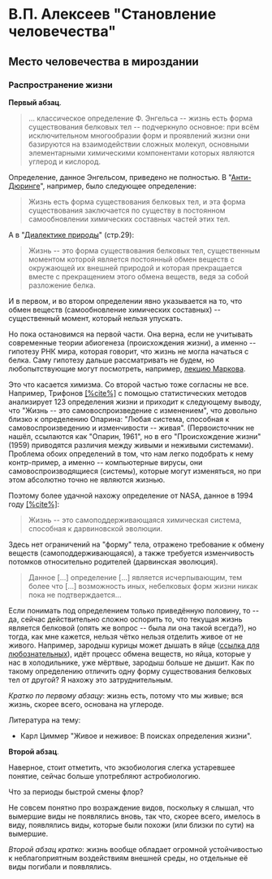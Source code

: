 # В.П. Алексеев "Становление человечества"

## Место человечества в мироздании

### Распространение жизни

**Первый абзац**.

> ... классическое определение Ф. Энгельса -- жизнь есть форма
существования белковых тел -- подчеркнуло основное: при всём 
исключительном многообразии форм и проявлений жизни они 
базируются на взаимодействии сложных молекул, основными 
элементарными химическими компонентами которых являются 
углерод и кислород. 

Определение, данное Энгельсом, приведено не полностью. 
В "[Анти-Дюринге](https://ru.wikisource.org/wiki/%D0%90%D0%BD%D1%82%D0%B8-%D0%94%D1%8E%D1%80%D0%B8%D0%BD%D0%B3_(%D0%AD%D0%BD%D0%B3%D0%B5%D0%BB%D1%8C%D1%81)/8)",
например, было следующее определение:
> Жизнь есть форма существования белковых тел, и эта форма 
существования заключается по существу в постоянном 
самообновлении химических составных частей этих тел.

А в "[Диалектике природы](https://www.marxists.org/russkij/marx/1883/dialectics-nature.pdf)" (стр.29):
> Жизнь -- это форма существования белковых тел, существенным
моментом которой является постоянный обмен веществ с окружающей
их внешней природой и которая прекращается вместе с прекращением 
этого обмена веществ, ведя за собой разложение белка.

И в первом, и во втором определении явно указывается на то,
что обмен веществ (самообновление химических составных) --
существенный момент, который нельзя упускать. 

Но пока остановимся на первой части. Она верна, если не учитывать
современные теории абиогенеза (происхождения жизни), а именно -- 
гипотезу РНК мира, которая говорит, что жизнь не могла начаться с
белка. Саму гипотезу дальше рассматривать не будем, но любопытствующие
могут посмотреть, например, [лекцию Маркова](https://youtu.be/eDIAPzeS_Uc).

Это что касается химизма. Со второй частью тоже согласны не все. 
Например, Трифонов [[%cite%]](https://www.tandfonline.com/doi/epdf/10.1080/073911011010524992?needAccess=true&role=button)
с помощью статистических методов анализирует 123 определения жизни
и приходит к следующему выводу, что "Жизнь -- это самовоспроизведение 
с изменением", что довольно близко к определению Опарина: "Любая 
система, способная к самовоспроизведению и изменчивости -- живая". 
(Первоисточник не нашёл, ссылаются как "Опарин, 1961", но в его 
"Происхождение жизни" (1959) приводятся различия между живыми и 
неживыми системами). Проблема обоих определений в том, что нам 
легко подобрать к нему контр-пример, а именно -- компьютерные вирусы,
они самовоспроизводящиеся (системы), которые могут изменяться, но 
при этом абсолютно точно не являются жизнью. 

Поэтому более удачной нахожу определение от NASA, данное в 1994
году [[%cite%]](https://www.liebertpub.com/doi/10.1089/ast.2010.0524):

> Жизнь -- это самоподдерживающаяся химическая система, способная
к дарвиновской эволюции.

Здесь нет ограничений на "форму" тела, отражено требование к обмену 
веществ (самоподдерживающаяся), а также требуется изменчивость
потомков относительно родителей (дарвинская эволюция).

> Данное [...] определение [...] является исчерпывающим, тем более что
[...] возможность иных, небелковых форм жизни никак пока не 
подтверждается... 

Если понимать под определением только приведённую половину, то --
да, сейчас действительно сложно оспорить то, что текущая жизнь
является белковой (опять же вопрос -- была ли она такой всегда?),
но тогда, как мне кажется, нельзя чётко нельзя отделить живое от
не живого. Например, зародыш курицы может дышать в яйце ([ссылка для любознательных](https://www.techinsider.ru/editorial/595633-kak-dyshit-cyplenok-vnutri-yayca/)),
идёт процесс обмена веществ, но яйца, которые у нас в холодильнике,
уже мёртвые, зародыш больше не дышит. Как по такому определению 
отличить одну форму существования белковых тел от другой? Я 
нахожу это затруднительным. 

*Кратко по первому абзацу*: жизнь есть, потому что мы живые; 
вся жизнь, скорее всего, основана на углероде.   

<div class="lit">
Литература на тему: 

* Карл Циммер "Живое и неживое: В поисках определения жизни".
</div>

**Второй абзац**.

Наверное, стоит отметить, что экзобиология слегка устаревшее 
понятие, сейчас больше употребляют астробиологию. 

<div class="question">Что за периоды быстрой смены флор?</div>

Не совсем понятно про возраждение видов, поскольку я слышал,
что вымершие виды не появлялись вновь, так что, скорее всего,
имелось в виду, появлялись виды, которые были похожи (или 
близки по сути) на вымершие.

*Второй абзац кратко*: жизнь вообще обладает огромной 
устойчивостью к неблагоприятным воздействиям внешней среды,
но отдельные её виды погибали и появлялись. 

